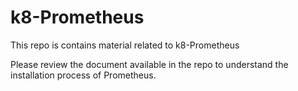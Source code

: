 # k8-Prometheus
This repo is contains material related to k8-Prometheus

Please review the document available in the repo to understand the installation process of Prometheus.
